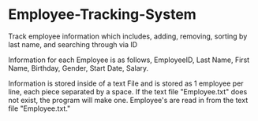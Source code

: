 # Employee-Tracking-System
Track employee information which includes, adding, removing, sorting by last name,  and searching through via ID

Information for each Employee is as follows,
EmployeeID,
Last Name,
First Name,
Birthday,
Gender,
Start Date,
Salary.

Information is stored inside of a text File and is stored as 1 employee per line, each piece separated by a space.
If the text file "Employee.txt" does not exist, the program will make one.
Employee's are read in from the text file "Employee.txt."
